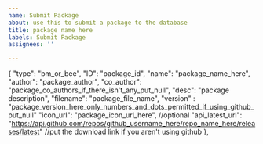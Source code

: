 ```yaml
---
name: Submit Package
about: use this to submit a package to the database
title: package name here
labels: Submit Package
assignees: ''

---
```


{
    "type": "bm_or_bee",
    "ID": "package_id",
    "name": "package_name_here",
    "author": "package_author",
    "co_author": "package_co_authors_if_there_isn't_any_put_null",
    "desc": "package description",
    "filename": "package_file_name",
    "version" : "package_version_here_only_numbers_and_dots_permitted_if_using_github_put_null"
    "icon_url": "package_icon_url_here", //optional
    "api_latest_url": "https://api.github.com/repos/github_username_here/repo_name_here/releases/latest" //put the download link if you aren't using github
},
